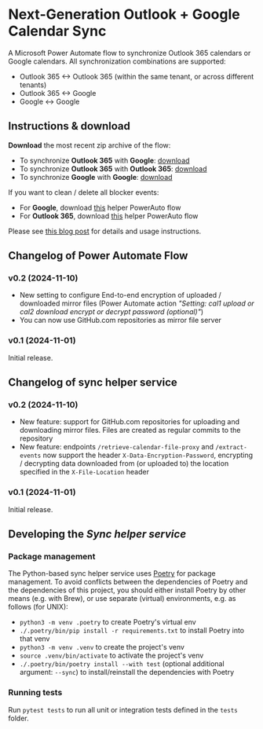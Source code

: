 # Next-Generation Outlook + Google Calendar Sync

A Microsoft Power Automate flow to synchronize Outlook 365 calendars or Google calendars. All synchronization combinations are supported:
- Outlook 365 <-> Outlook 365 (within the same tenant, or across different tenants)
- Outlook 365 <-> Google
- Google <-> Google

## Instructions & download

**Download** the most recent zip archive of the flow:
- To synchronize **Outlook 365** with **Google**: [download](https://github.com/MShekow/ng-outlook-google-calendar-sync/raw/refs/heads/main/Power%20Automate%20flows/v0.2/NG-Outlook-Google-calendar-sync-v0.2.zip)
- To synchronize **Outlook 365** with **Outlook 365**: [download](https://github.com/MShekow/ng-outlook-google-calendar-sync/raw/refs/heads/main/Power%20Automate%20flows/v0.2/NG-Outlook-calendar-sync-v0.2.zip)
- To synchronize **Google** with **Google**: [download](https://github.com/MShekow/ng-outlook-google-calendar-sync/raw/refs/heads/main/Power%20Automate%20flows/v0.2/NG-Google-calendar-sync-v0.2.zip)

If you want to clean / delete all blocker events:

- For **Google**, download [this](https://github.com/MShekow/ng-outlook-google-calendar-sync/raw/refs/heads/main/Power%20Automate%20flows/Delete%20SyncBlocker%20events%20(Google).zip) helper PowerAuto flow
- For **Outlook 365**, download [this](https://github.com/MShekow/ng-outlook-google-calendar-sync/raw/refs/heads/main/Power%20Automate%20flows/Delete%20SyncBlocker%20events%20(Outlook).zip) helper PowerAuto flow

Please see [this blog post](https://www.augmentedmind.de/2024/11/01/ng-calendar-sync-outlook-google/) for details and usage instructions.

## Changelog of Power Automate Flow

### v0.2 (2024-11-10)

* New setting to configure End-to-end encryption of uploaded / downloaded mirror files (Power Automate action _"Setting: cal1 upload or cal2 download encrypt or decrypt password (optional)"_)
* You can now use GitHub.com repositories as mirror file server

### v0.1 (2024-11-01)

Initial release.

## Changelog of sync helper service

### v0.2 (2024-11-10)

* New feature: support for GitHub.com repositories for uploading and downloading mirror files. Files are created as regular commits to the repository
* New feature: endpoints `/retrieve-calendar-file-proxy` and `/extract-events` now support the header `X-Data-Encryption-Password`, encrypting / decrypting data downloaded from (or uploaded to) the location specified in the `X-File-Location` header

### v0.1 (2024-11-01)

Initial release.

## Developing the _Sync helper service_

### Package management

The Python-based sync helper service uses [Poetry](https://python-poetry.org/) for package management. To avoid conflicts between the dependencies of Poetry and the dependencies of this project, you should either install Poetry by other means (e.g. with Brew), or use separate (virtual) environments, e.g. as follows (for UNIX):
- `python3 -m venv .poetry` to create Poetry's virtual env
- `./.poetry/bin/pip install -r requirements.txt` to install Poetry into that venv
- `python3 -m venv .venv` to create the project's venv
- `source .venv/bin/activate` to activate the project's venv
- `./.poetry/bin/poetry install --with test` (optional additional argument: `--sync`) to install/reinstall the dependencies with Poetry

### Running tests

Run `pytest tests` to run all unit or integration tests defined in the `tests` folder.
